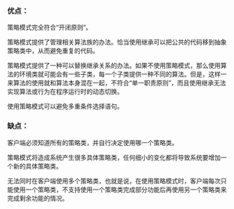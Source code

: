### 优点：

策略模式完全符合“开闭原则”。

策略模式提供了管理相关算法族的办法。恰当使用继承可以把公共的代码移到抽象策略类中，从而避免重复的代码。

策略模式提供了一种可以替换继承关系的办法。如果不使用策略模式，那么使用算法的环境类就可能会有一些子类，每一个子类提供一种不同的算法。但是，这样一来算法的使用就和算法本身混在一起，不符合“单一职责原则”，而且使用继承无法实现算法或行为在程序运行时的动态切换。

使用策略模式可以避免多重条件选择语句。

### 缺点：

客户端必须知道所有的策略类，并自行决定使用哪一个策略类。

策略模式将造成系统产生很多具体策略类，任何细小的变化都将导致系统要增加一个新的具体策略类。

无法同时在客户端使用多个策略类，也就是说，在使用策略模式时，客户端每次只能使用一个策略类，不支持使用一个策略类完成部分功能后再使用另一个策略类来完成剩余功能的情况。